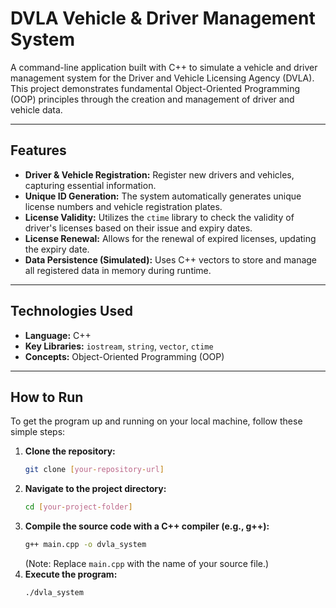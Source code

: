 # DVLA Vehicle & Driver Management System

A command-line application built with C++ to simulate a vehicle and driver management system for the Driver and Vehicle Licensing Agency (DVLA). This project demonstrates fundamental Object-Oriented Programming (OOP) principles through the creation and management of driver and vehicle data.

---

## Features

* **Driver & Vehicle Registration:** Register new drivers and vehicles, capturing essential information.
* **Unique ID Generation:** The system automatically generates unique license numbers and vehicle registration plates.
* **License Validity:** Utilizes the `ctime` library to check the validity of driver's licenses based on their issue and expiry dates.
* **License Renewal:** Allows for the renewal of expired licenses, updating the expiry date.
* **Data Persistence (Simulated):** Uses C++ vectors to store and manage all registered data in memory during runtime.

---

## Technologies Used

* **Language:** C++
* **Key Libraries:** `iostream`, `string`, `vector`, `ctime`
* **Concepts:** Object-Oriented Programming (OOP)

---

## How to Run

To get the program up and running on your local machine, follow these simple steps:

1.  **Clone the repository:**
    ```bash
    git clone [your-repository-url]
    ```
2.  **Navigate to the project directory:**
    ```bash
    cd [your-project-folder]
    ```
3.  **Compile the source code with a C++ compiler (e.g., g++):**
    ```bash
    g++ main.cpp -o dvla_system
    ```
    (Note: Replace `main.cpp` with the name of your source file.)
4.  **Execute the program:**
    ```bash
    ./dvla_system
    ```
